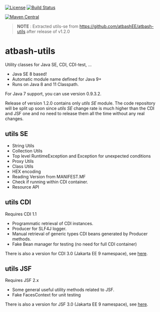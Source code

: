 [![License](https://img.shields.io/:license-Apache2-blue.svg)](http://www.apache.org/licenses/LICENSE-2.0)
[![Build Status](https://travis-ci.org/atbashEE/atbash-utils.svg?branch=master)](https://github.com/atbashEE/atbash-utils)

[![Maven Central](https://maven-badges.herokuapp.com/maven-central/be.atbash.utils/utils-se/badge.svg)](https://maven-badges.herokuapp.com/maven-central/be.atbash.utils/utils-se)  

> **NOTE** : Extracted utils-se from https://github.com/atbashEE/atbash-utils after release of v1.2.0

# atbash-utils
Utility classes for Java SE, CDI, CDI-test, ...

* Java SE 8 based!
* Automatic module name defined for Java 9+ 
* Runs on Java 8 and 11 Classpath.

For Java 7 support, you can use version 0.9.3.2.

Release of version 1.2.0 contains only _utils SE_ module.  The code repository will be split up soon since _utils SE_ change rate is much higher than the CDI and JSF one and no need to release them all the time without any real changes.

## utils SE

* String Utils
* Collection Utils
* Top level RuntimeException and Exception for unexpected conditions
* Proxy Utils
* Class Utils
* HEX encoding
* Reading Version from MANIFEST.MF
* Check if running within CDI container.
* Resource API

## utils CDI

Requires CDI 1.1

* Programmatic retrieval of CDI instances.
* Producer for SLF4J logger.
* Manual retrieval of generic types CDI beans generated by Producer methods. 
* Fake Bean manager for testing (no need for full CDI container)

There is also a version for CDI 3.0 (Jakarta EE 9 namespace), see [here](https://github.com/atbashEE/atbash-utils/tree/jakarta).

## utils JSF

Requires JSF 2.x

* Some general useful utility methods related to JSF.
* Fake FacesContext for unit testing

There is also a version for JSF 3.0 (Jakarta EE 9 namespace), see [here](https://github.com/atbashEE/atbash-utils/tree/jakarta).
